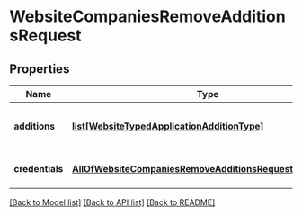 # WebsiteCompaniesRemoveAdditionsRequest

## Properties
Name | Type | Description | Notes
------------ | ------------- | ------------- | -------------
**additions** | [**list[WebsiteTypedApplicationAdditionType]**](WebsiteTypedApplicationAdditionType.md) | List of additions to be removed. | 
**credentials** | [**AllOfWebsiteCompaniesRemoveAdditionsRequestCredentials**](AllOfWebsiteCompaniesRemoveAdditionsRequestCredentials.md) | Company API credentials | 

[[Back to Model list]](../README.md#documentation-for-models) [[Back to API list]](../README.md#documentation-for-api-endpoints) [[Back to README]](../README.md)


